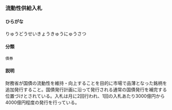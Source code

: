 <div style="display:none;">

## [あ行](securities-terms?id=あ行)
## [か行](securities-terms?id=か行)
## [さ行](securities-terms?id=さ行)
## [た行](securities-terms?id=た行)
## [な行](securities-terms?id=な行)
## [は行](securities-terms?id=は行)
## [ま行](securities-terms?id=ま行)
## [や行](securities-terms?id=や行)
## [ら行](securities-terms?id=ら行)

</div>

### 流動性供給入札

#### ひらがな

りゅうどうせいきょうきゅうにゅうさつ

#### 分類

`債券`

#### 説明

財務省が国債の流動性を維持・向上することを目的に市場で品薄となった銘柄を追加発行すること。国債発行計画に沿って発行される通常の国債発行を補完する位置づけとされている。入札は月に2回行われ、1回の入札あたり3000億円から4000億円程度の発行を行っている。

<div style="display:none;">

## [わ行](securities-terms?id=わ行)
## [英数字・記号](securities-terms?id=英数字・記号)

</div>

